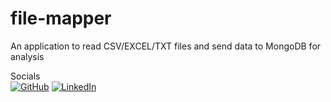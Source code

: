 # file-mapper
An application to read CSV/EXCEL/TXT files and send data to MongoDB for analysis

Socials\
[![GitHub](https://img.shields.io/badge/github-%23121011.svg?style=for-the-badge&logo=github&logoColor=white)](https://github.com/Ferriolli)
[![LinkedIn](https://img.shields.io/badge/linkedin-%230077B5.svg?style=for-the-badge&logo=linkedin&logoColor=white)](https://www.linkedin.com/in/pedro-paulo-ferriolli-461834211/)